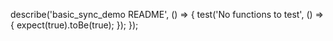describe('basic_sync_demo README', () => {
  test('No functions to test', () => {
    expect(true).toBe(true);
  });
});